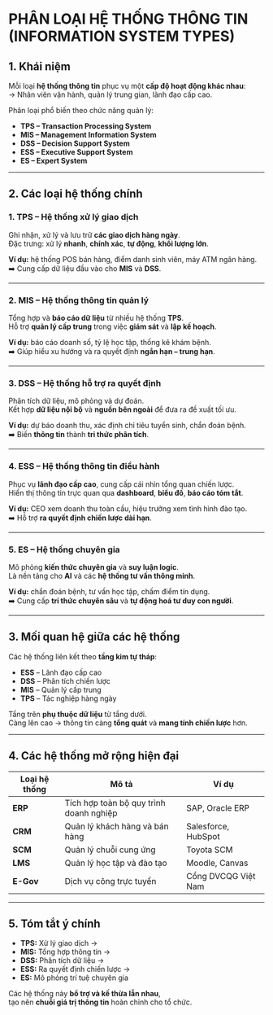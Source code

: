 # PHÂN LOẠI HỆ THỐNG THÔNG TIN (INFORMATION SYSTEM TYPES)

## 1. Khái niệm

Mỗi loại **hệ thống thông tin** phục vụ một **cấp độ hoạt động khác nhau**:  
→ Nhân viên vận hành, quản lý trung gian, lãnh đạo cấp cao.

Phân loại phổ biến theo chức năng quản lý:

- **TPS – Transaction Processing System**  
- **MIS – Management Information System**  
- **DSS – Decision Support System**  
- **ESS – Executive Support System**  
- **ES – Expert System**

---
## 2. Các loại hệ thống chính

### **1. TPS – Hệ thống xử lý giao dịch**

Ghi nhận, xử lý và lưu trữ **các giao dịch hàng ngày**.  
Đặc trưng: xử lý **nhanh**, **chính xác**, **tự động**, **khối lượng lớn**.

**Ví dụ:** hệ thống POS bán hàng, điểm danh sinh viên, máy ATM ngân hàng.  
➡️ Cung cấp dữ liệu đầu vào cho **MIS** và **DSS**.

---

### **2. MIS – Hệ thống thông tin quản lý**

Tổng hợp và **báo cáo dữ liệu** từ nhiều hệ thống **TPS**.  
Hỗ trợ **quản lý cấp trung** trong việc **giám sát** và **lập kế hoạch**.

**Ví dụ:** báo cáo doanh số, tỷ lệ học tập, thống kê khám bệnh.  
➡️ Giúp hiểu xu hướng và ra quyết định **ngắn hạn – trung hạn**.

---

### **3. DSS – Hệ thống hỗ trợ ra quyết định**

Phân tích dữ liệu, mô phỏng và dự đoán.  
Kết hợp **dữ liệu nội bộ** và **nguồn bên ngoài** để đưa ra đề xuất tối ưu.

**Ví dụ:** dự báo doanh thu, xác định chỉ tiêu tuyển sinh, chẩn đoán bệnh.  
➡️ Biến **thông tin** thành **tri thức phân tích**.

---

### **4. ESS – Hệ thống thông tin điều hành**

Phục vụ **lãnh đạo cấp cao**, cung cấp cái nhìn tổng quan chiến lược.  
Hiển thị thông tin trực quan qua **dashboard**, **biểu đồ**, **báo cáo tóm tắt**.

**Ví dụ:** CEO xem doanh thu toàn cầu, hiệu trưởng xem tình hình đào tạo.  
➡️ Hỗ trợ **ra quyết định chiến lược dài hạn**.

---

### **5. ES – Hệ thống chuyên gia**

Mô phỏng **kiến thức chuyên gia** và **suy luận logic**.  
Là nền tảng cho **AI** và các **hệ thống tư vấn thông minh**.

**Ví dụ:** chẩn đoán bệnh, tư vấn học tập, chấm điểm tín dụng.  
➡️ Cung cấp **tri thức chuyên sâu** và **tự động hoá tư duy con người**.

---

## 3. Mối quan hệ giữa các hệ thống

Các hệ thống liên kết theo **tầng kim tự tháp**:

- **ESS** – Lãnh đạo cấp cao  
- **DSS** – Phân tích chiến lược  
- **MIS** – Quản lý cấp trung  
- **TPS** – Tác nghiệp hàng ngày  

Tầng trên **phụ thuộc dữ liệu** từ tầng dưới.  
Càng lên cao → thông tin càng **tổng quát** và **mang tính chiến lược** hơn.

---

## 4. Các hệ thống mở rộng hiện đại

| Loại hệ thống | Mô tả | Ví dụ |
|----------------|-------|--------|
| **ERP** | Tích hợp toàn bộ quy trình doanh nghiệp | SAP, Oracle ERP |
| **CRM** | Quản lý khách hàng và bán hàng | Salesforce, HubSpot |
| **SCM** | Quản lý chuỗi cung ứng | Toyota SCM |
| **LMS** | Quản lý học tập và đào tạo | Moodle, Canvas |
| **E-Gov** | Dịch vụ công trực tuyến | Cổng DVCQG Việt Nam |

---

## 5. Tóm tắt ý chính

- **TPS:** Xử lý giao dịch →  
- **MIS:** Tổng hợp thông tin →  
- **DSS:** Phân tích dữ liệu →  
- **ESS:** Ra quyết định chiến lược →  
- **ES:** Mô phỏng trí tuệ chuyên gia  

Các hệ thống này **bổ trợ và kế thừa lẫn nhau**,  
tạo nên **chuỗi giá trị thông tin** hoàn chỉnh cho tổ chức.
